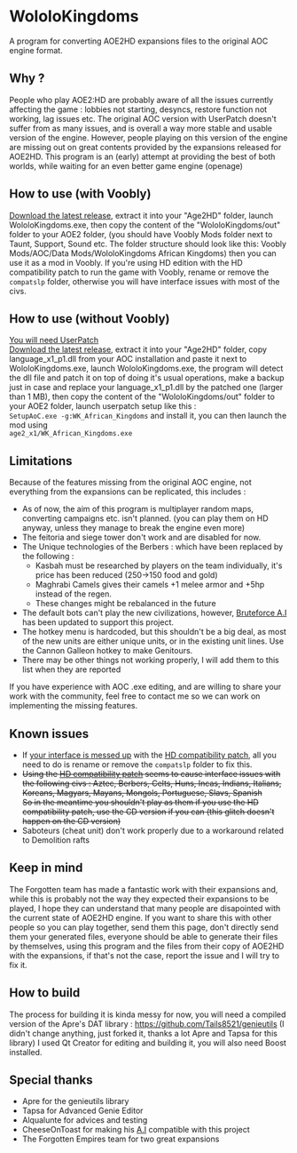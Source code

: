 # WololoKingdoms
A program for converting AOE2HD expansions files to the original AOC engine format.

## Why ?
People who play AOE2:HD are probably aware of all the issues currently affecting the game : lobbies not starting,
desyncs, restore function not working, lag issues etc.
The original AOC version with UserPatch doesn't suffer from as many issues, and is overall a way more stable and usable version of the engine.
However, people playing on this version of the engine are missing out on great contents provided by the expansions released for AOE2HD.
This program is an (early) attempt at providing the best of both worlds, while waiting for an even better game engine (openage)

## How to use (with Voobly)
[Download the latest release](https://github.com/Tails8521/WololoKingdoms/releases), extract it into your "Age2HD" folder, launch WololoKingdoms.exe,
then copy the content of the "WololoKingdoms/out" folder to your AOE2 folder, (you should have Voobly Mods folder next to Taunt, Support, Sound etc. The folder structure should look like this: Voobly Mods/AOC/Data Mods/WololoKingdoms African Kingdoms) then you can use it as a mod in Voobly. If you're using HD edition with the HD compatibility patch to run the game with Voobly, rename or remove the `compatslp` folder, otherwise you will have interface issues with most of the civs.

## How to use (without Voobly)
[You will need UserPatch](http://userpatch.aiscripters.net/)  
[Download the latest release](https://github.com/Tails8521/WololoKingdoms/releases), extract it into your "Age2HD" folder,
copy language_x1_p1.dll from your AOC installation and paste it next to WololoKingdoms.exe, launch WololoKingdoms.exe, the program will detect the dll file and patch it on top of doing it's usual operations,
make a backup just in case and replace your language_x1_p1.dll by the patched one (larger than 1 MB),
then copy the content of the "WololoKingdoms/out" folder to your AOE2 folder, launch userpatch setup like this :  
`SetupAoC.exe -g:WK_African_Kingdoms` and install it, you can then launch the mod using  
`age2_x1/WK_African_Kingdoms.exe`

## Limitations
Because of the features missing from the original AOC engine, not everything from the expansions can be replicated, this includes :
- As of now, the aim of this program is multiplayer random maps, converting campaigns etc. isn't planned. (you can play them on HD anyway, unless they manage to break the engine even more)
- The feitoria and siege tower don't work and are disabled for now.
- The Unique technologies of the Berbers : which have been replaced by the following :
    - Kasbah must be researched by players on the team individually, it's price has been reduced (250->150 food and gold) 
    - Maghrabi Camels gives their camels +1 melee armor and +5hp instead of the regen.
    - These changes might be rebalanced in the future
- The default bots can't play the new civilizations, however, [Bruteforce A.I](http://aok.heavengames.com/blacksmith/showfile.php?fileid=12236&f=&st=10&ci=) has been updated to support this project.
- The hotkey menu is hardcoded, but this shouldn't be a big deal, as most of the new units are either unique units, or in the existing unit lines. Use the Cannon Galleon hotkey to make Genitours.
- There may be other things not working properly, I will add them to this list when they are reported

If you have experience with AOC .exe editing, and are willing to share your work with the community, feel free to contact me so we can work on implementing the missing features.

## Known issues
- If [your interface is messed up](https://imgur.com/a/xouXF) with the [HD compatibility patch](http://aoccs.net/), all you need to do is rename or remove the `compatslp` folder to fix this.
- ~~Using the [HD compatibility patch](http://aoccs.net/) seems to cause interface issues with the following civs : Aztec, Berbers, Celts, Huns, Incas, Indians, Italians, Koreans, Magyars, Mayans, Mongols, Portuguese, Slavs, Spanish  
So in the meantime you shouldn't play as them if you use the HD compatibility patch, use the CD version if you can (this glitch doesn't happen on the CD version)~~  
- Saboteurs (cheat unit) don't work properly due to a workaround related to Demolition rafts

## Keep in mind
The Forgotten team has made a fantastic work with their expansions and, while this is probably not the way they expected their expansions to be played, I hope they can understand that many people are disapointed with the current state of AOE2HD engine.
If you want to share this with other people so you can play together, send them this page, don't directly send them your generated files, everyone should be able to generate their files by themselves, using this program and the files from their copy of AOE2HD with the expansions, if that's not the case, report the issue and I will try to fix it.

## How to build
The process for building it is kinda messy for now, you will need a compiled version of the Apre's DAT library :
https://github.com/Tails8521/genieutils (I didn't change anything, just forked it, thanks a lot Apre and Tapsa for this library)
I used Qt Creator for editing and building it, you will also need Boost installed.

## Special thanks
- Apre for the genieutils library
- Tapsa for Advanced Genie Editor
- Alqualunte for advices and testing
- CheeseOnToast for making his [A.I](http://aok.heavengames.com/blacksmith/showfile.php?fileid=12236&f=&st=10&ci=) compatible with this project
- The Forgotten Empires team for two great expansions
